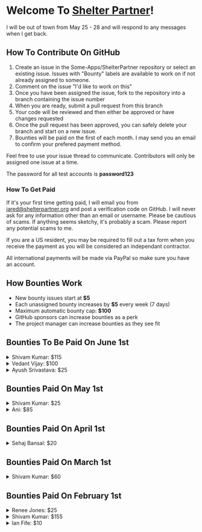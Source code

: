 # Welcome To [Shelter Partner](https://shelterpartner.org)!

I will be out of town from May 25 - 28 and will respond to any messages when I get back.

## How To Contribute On GitHub
1. Create an issue in the Some-Apps/ShelterPartner repository or select an existing issue. Issues with "Bounty" labels are available to work on if not already assigned to someone.
2. Comment on the issue "I'd like to work on this"
3. Once you have been assigned the issue, fork to the repository into a branch containing the issue number
4. When you are ready, submit a pull request from this branch
5. Your code will be reviewed and then either be approved or have changes requested
6. Once the pull request has been approved, you can safely delete your branch and start on a new issue.
7. Bounties will be paid on the first of each month. I may send you an email to confirm your prefered payment method.

Feel free to use your issue thread to communicate. Contributors will only be assigned one issue at a time.

The password for all test accounts is **password123**

### How To Get Paid

If it's your first time getting paid, I will email you from jared@shelterpartner.org and post a verification code on GitHub. I will never ask for any information other than an email or username. Please be cautious of scams. If anything seems sketchy, it's probably a scam. Please report any potential scams to me.

If you are a US resident, you may be required to fill out a tax form when you receive the payment as you will be considered an independant contractor.

All international payments will be made via PayPal so make sure you have an account.

## How Bounties Work

   - New bounty issues start at **$5**
   - Each unassigned bounty increases by **$5** every week (7 days)
   - Maximum automatic bounty cap: **$100**
   - GitHub sponsors can increase bounties as a perk
   - The project manager can increase bounties as they see fit

## Bounties To Be Paid On June 1st

<details>
   
   <summary>Shivam Kumar: $115</summary>
  
  - Issue #388: Locations should be separated into separate parts ($100)
  - Issue #440: Animal slideshow should use all all animal photos ($10)
  - Issue #467: The number of location tiers should persist ($5)

</details>

<details>
   
   <summary>Vedant Vijay: $100</summary>
  
  - Issue #420: Create a bunch of tests ($40)
  - Issue #415: Create ai chat on visitors page ($60)

</details>

<details>
   
   <summary>Ayush Srivastava: $25</summary>
  
  - Issue #445: Unable to Re-arrange Cat Tags due to spacing on iPhone 14 ($25)

</details>

## Bounties Paid On May 1st

<details>
  <summary>Shivam Kumar: $25</summary>
  
  - Issue #410: Add new stat to Stats Page ($25)
    
</details>

<details>
  <summary>Ani: $85</summary>
   
  - Issue #425: ShelterLuv photos should sync every time it's updated ($50)
  - Issue #427: Create a github action to automatically manage bounties ($25)
  - Issue #418: Automate development to production workflow ($10)

</details>

## Bounties Paid On April 1st

<details>
  <summary>Sehaj Bansal: $20</summary>
  
  - Issue #407: Ages are showing in months instead of years ($10)
  - Issue #409: Version number should automatically update in the settings tab ($10)

</details>


## Bounties Paid On March 1st

<details>
  <summary>Shivam Kumar: $60</summary>
  
  - Issue #404: Change missing/error image ($10)

  - Issue #395: Allow users to group by category ($50)

</details>


## Bounties Paid On February 1st

<details>
  <summary>Renee Jones: $25</summary>
  
  - Issue #354: Enrichment Tab Wiki Entries ($25)  
</details>

<details>
  <summary>Shivam Kumar: $155</summary>
  
  - Issue #368: Slideshows should only show animals with images ($25)
  
  - Issue #369: Simplistic card text should automatically scaled down to fit instead of overflow ($25)

  - Issue #381: Take out all cats or dogs button is incorrect sometimes ($25)

  - Issue #355: Visitors Tab Wiki Entries ($10)

  - Issue #386: Be able to search volunteers and sort them alphabetically ($10)

  - Issue #357: Settings Wiki Entries ($25)

  - Issue #356: Volunteers Tab Wiki Entries ($25)

  - Issue #394: Upade Summary.md file ($10)
</details>

<details>
  <summary>Ian Fife: $10</summary>
  
  - Issue #377: Mouse pointer not set to correct state ($10) **_Just to have it written down but you can optionally accept it_**
</details>

